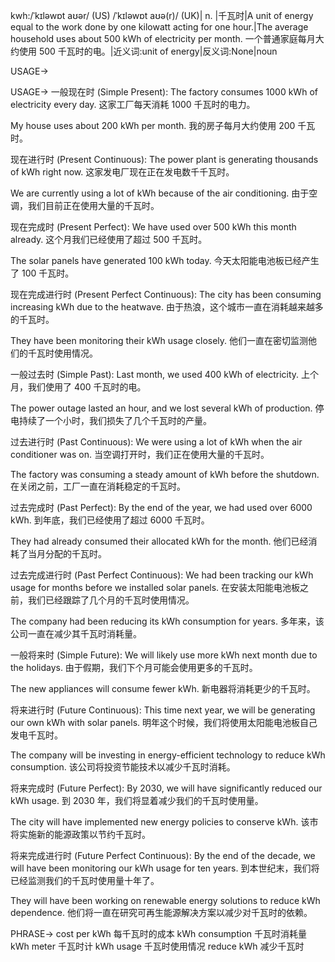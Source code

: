 kwh:/ˈkɪləwɒt aʊər/ (US) /ˈkɪləwɒt aʊə(r)/ (UK)| n. |千瓦时|A unit of energy equal to the work done by one kilowatt acting for one hour.|The average household uses about 500 kWh of electricity per month.  一个普通家庭每月大约使用 500 千瓦时的电。|近义词:unit of energy|反义词:None|noun

USAGE->

USAGE->
一般现在时 (Simple Present):
The factory consumes 1000 kWh of electricity every day.  这家工厂每天消耗 1000 千瓦时的电力。

My house uses about 200 kWh per month. 我的房子每月大约使用 200 千瓦时。

现在进行时 (Present Continuous):
The power plant is generating thousands of kWh right now.  这家发电厂现在正在发电数千千瓦时。

We are currently using a lot of kWh because of the air conditioning. 由于空调，我们目前正在使用大量的千瓦时。

现在完成时 (Present Perfect):
We have used over 500 kWh this month already.  这个月我们已经使用了超过 500 千瓦时。

The solar panels have generated 100 kWh today.  今天太阳能电池板已经产生了 100 千瓦时。


现在完成进行时 (Present Perfect Continuous):
The city has been consuming increasing kWh due to the heatwave. 由于热浪，这个城市一直在消耗越来越多的千瓦时。

They have been monitoring their kWh usage closely. 他们一直在密切监测他们的千瓦时使用情况。

一般过去时 (Simple Past):
Last month, we used 400 kWh of electricity. 上个月，我们使用了 400 千瓦时的电。

The power outage lasted an hour, and we lost several kWh of production.  停电持续了一个小时，我们损失了几个千瓦时的产量。

过去进行时 (Past Continuous):
We were using a lot of kWh when the air conditioner was on.  当空调打开时，我们正在使用大量的千瓦时。

The factory was consuming a steady amount of kWh before the shutdown.  在关闭之前，工厂一直在消耗稳定的千瓦时。


过去完成时 (Past Perfect):
By the end of the year, we had used over 6000 kWh. 到年底，我们已经使用了超过 6000 千瓦时。

They had already consumed their allocated kWh for the month. 他们已经消耗了当月分配的千瓦时。

过去完成进行时 (Past Perfect Continuous):
We had been tracking our kWh usage for months before we installed solar panels. 在安装太阳能电池板之前，我们已经跟踪了几个月的千瓦时使用情况。

The company had been reducing its kWh consumption for years. 多年来，该公司一直在减少其千瓦时消耗量。

一般将来时 (Simple Future):
We will likely use more kWh next month due to the holidays. 由于假期，我们下个月可能会使用更多的千瓦时。

The new appliances will consume fewer kWh. 新电器将消耗更少的千瓦时。

将来进行时 (Future Continuous):
This time next year, we will be generating our own kWh with solar panels. 明年这个时候，我们将使用太阳能电池板自己发电千瓦时。

The company will be investing in energy-efficient technology to reduce kWh consumption.  该公司将投资节能技术以减少千瓦时消耗。


将来完成时 (Future Perfect):
By 2030, we will have significantly reduced our kWh usage. 到 2030 年，我们将显着减少我们的千瓦时使用量。

The city will have implemented new energy policies to conserve kWh. 该市将实施新的能源政策以节约千瓦时。

将来完成进行时 (Future Perfect Continuous):
By the end of the decade, we will have been monitoring our kWh usage for ten years. 到本世纪末，我们将已经监测我们的千瓦时使用量十年了。

They will have been working on renewable energy solutions to reduce kWh dependence. 他们将一直在研究可再生能源解决方案以减少对千瓦时的依赖。


PHRASE->
cost per kWh 每千瓦时的成本
kWh consumption 千瓦时消耗量
kWh meter 千瓦时计
kWh usage 千瓦时使用情况
reduce kWh 减少千瓦时
